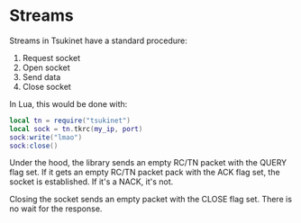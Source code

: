 # Streams
Streams in Tsukinet have a standard procedure:
<ol>
  <li>Request socket
  <li>Open socket
  <li>Send data
  <li>Close socket
</ol>

In Lua, this would be done with:
```lua
local tn = require("tsukinet")
local sock = tn.tkrc(my_ip, port)
sock:write("lmao")
sock:close()
```

Under the hood, the library sends an empty RC/TN packet with the QUERY flag set. If it gets an empty RC/TN packet pack with the ACK flag set, the socket is established. If it's a NACK, it's not.

Closing the socket sends an empty packet with the CLOSE flag set. There is no wait for the response.
